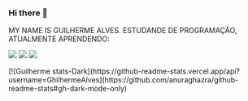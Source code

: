### Hi there 👋

MY NAME IS GUILHERME ALVES. ESTUDANDE DE PROGRAMAÇÃO, ATUALMENTE APRENDENDO:

<img src="https://img.shields.io/badge/HTML5-E34F26?style=for-the-badge&logo=html5&logoColor=white">
<img src="https://img.shields.io/badge/CSS3-1572B6?style=for-the-badge&logo=css3&logoColor=white">
<img src="https://img.shields.io/badge/JavaScript-323330?style=for-the-badge&logo=javascript&logoColor=F7DF1E">

<p>
[![Guilherme stats-Dark](https://github-readme-stats.vercel.app/api?username=GhilhermeAlves](https://github.com/anuraghazra/github-readme-stats#gh-dark-mode-only)</p>
